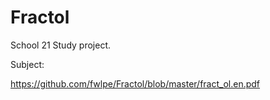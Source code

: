# Fractol
School 21 Study project.


Subject:

https://github.com/fwlpe/Fractol/blob/master/fract_ol.en.pdf
